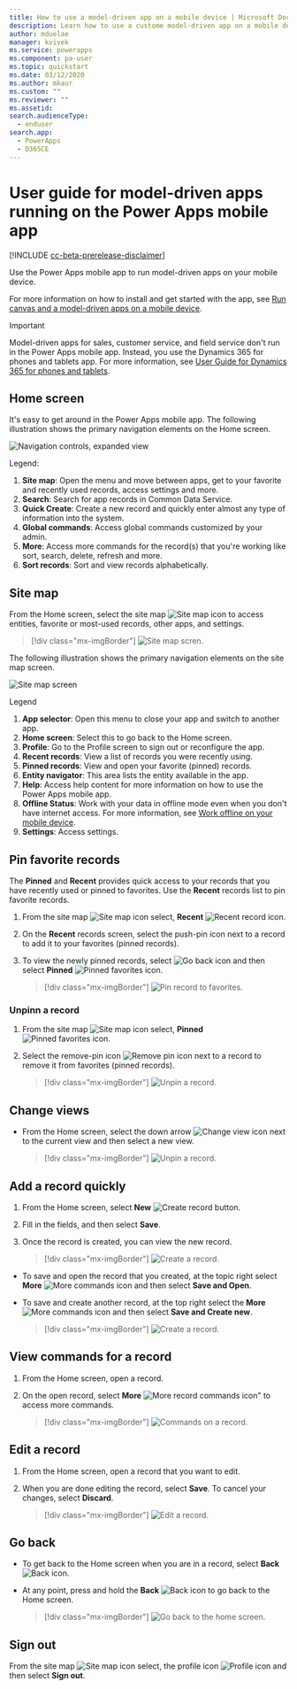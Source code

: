 ```yaml
---
title: How to use a model-driven app on a mobile device | Microsoft Docs
description: Learn how to use a custome model-driven app on a mobile device.
author: mduelae
manager: kvivek
ms.service: powerapps
ms.component: pa-user
ms.topic: quickstart
ms.date: 03/12/2020
ms.author: mkaur
ms.custom: ""
ms.reviewer: ""
ms.assetid: 
search.audienceType: 
  - enduser
search.app: 
  - PowerApps
  - D365CE
---
```

# User guide for model-driven apps running on the Power Apps mobile app

[!INCLUDE [cc-beta-prerelease-disclaimer](../includes/cc-beta-prerelease-disclaimer.md)]

Use the Power Apps mobile app to run model-driven apps on your mobile device. 

For more information on how to install and get started with the app, see [Run canvas and a model-driven apps on a mobile device](run-app-client.md).

> [!IMPORTANT]
> Model-driven apps for sales, customer service, and field service don't run in the Power Apps mobile app. Instead, you use the Dynamics 365 for phones and tablets app. For more information, see [User Guide for Dynamics 365 for phones and tablets](https://docs.microsoft.com/dynamics365/mobile-app/dynamics-365-phones-tablets-users-guide).

## Home screen 

It's easy to get around in the Power Apps mobile app. The following illustration shows the primary navigation elements on the Home screen. 


![Navigation controls, expanded view](media/pa_mobile_main_nav_android.png "Navigation controls, expanded view")


Legend:

1. **Site map**: Open the menu and move between apps, get to your favorite and recently used records, access settings and more.
2. **Search**: Search for app records in Common Data Service.
3. **Quick Create**: Create a new record and quickly enter almost any type of information into the system.
4. **Global commands**: Access global commands customized by your admin.
5. **More**: Access more commands for the record(s) that you're working like sort, search, delete, refresh and more.
6. **Sort records**: Sort and view records alphabetically.

## Site map 

From the Home screen, select the site map ![Site map icon](media/pa_mobile_sitemap_icon.png "Site map icon") to access entities, favorite or most-used records, other apps, and settings.


   > [!div class="mx-imgBorder"]
   > ![Site map scren](media/pa_mobile_site_map.gif "Site map sceen").

The following illustration shows the primary navigation elements on the site map screen. 


![Site map screen](media/pa_mobile_sitemap_android.png "Site map screen")

Legend

1. **App selector**: Open this menu to close your app and switch to another app.
2. **Home screen**: Select this to go back to the Home screen.
3. **Profile**: Go to the Profile screen to sign out or reconfigure the app. 
4. **Recent records**: View a list of records you were recently using. 
5. **Pinned records**: View and open your favorite (pinned) records. 
6. **Entity navigator**: This area lists the entity available in the app.
7. **Help**: Access help content for more information on how to use the Power Apps mobile app.
8. **Offline Status**: Work with your data in offline mode even when you don't have internet access. For more information, see [Work offline on your mobile device](https://docs.microsoft.com/dynamics365/mobile-app/work-in-offline-mode).
9. **Settings**: Access settings.

## Pin favorite records

The **Pinned** and **Recent** provides quick access to your records that you have recently used or pinned to favorites. 
Use the **Recent** records list to pin favorite records.  

1. From the site map ![Site map icon](media/pa_mobile_sitemap_icon.png "Site map icon") select, **Recent** ![Recent record icon](media/pa_mobile_recent_icon.png "Recent records icon").

2. On the **Recent** records screen, select the push-pin icon next to a record to add it to your favorites (pinned records).

3. To view the newly pinned records, select ![Go back icon](media/mobile_go_back_icon.png "Go back icon") and then select **Pinned** ![Pinned favorites icon](media/mobile_pinned_favs_icon.png "Pinned favorites icon").


   > [!div class="mx-imgBorder"]
   > ![Pin record to favorites](media/pin_favs.gif "Pin record to favorites").

### Unpinn a record

1. From the site map ![Site map icon](media/pa_mobile_sitemap_icon.png "Site map icon") select, **Pinned** ![Pinned favorites icon](media/mobile_pinned_favs_icon.png "Pinned favorites icon").

2. Select the remove-pin icon ![Remove pin icon](media/pa_mobile_remove_pin_icon.png "Remove pin icon") next to a record to remove it from favorites (pinned records).
 
   > [!div class="mx-imgBorder"]
   > ![Unpin a record](media/unpin_favs.gif "Unpin a record").
 
## Change views

- From the Home screen, select the down arrow ![Change view icon](media/mobile_view_selector_icon.png "Change view icon") next to the current view and then select a new view.


   > [!div class="mx-imgBorder"]
   > ![Unpin a record](media/pa_mobile_change_view.gif "Unpin a record").


## Add a record quickly

1. From the Home screen, select **New** ![Create record button](media/create-record-button.png "Create record button").
2. Fill in the fields, and then select **Save**.
3. Once the record is created, you can view the new record. 


   > [!div class="mx-imgBorder"]
   > ![Create a record](media/pamobile_add_record.gif "Create a record").


-  To save and open the record that you  created, at the topic right select **More** ![More commands icon](media/pa_mobile_more_commands_icon.png "More commnads icon") and then select **Save and Open**.
- To save and create another record, at the top right select the **More** ![More commands icon](media/pa_mobile_more_commands_icon.png "More commnads icon") and then select **Save and Create new**.

   > [!div class="mx-imgBorder"]
   > ![Create a record](media/pa_mobile_save_create_new.gif "Create a record").



## View commands for a record

1. From the Home screen, open a record.
2. On the open record, select **More** ![More record commands icon"](media/access_record_commands_icon.png "More record commands icon") to access more commands.


   > [!div class="mx-imgBorder"]
   > ![Commands on a record](media/pa_mobile_view_record_commands.gif "Commands on a record").

## Edit a record

1. From the Home screen, open a record that you want to edit. 
2. When you are done editing the record, select **Save**. To cancel your changes, select **Discard**.

   > [!div class="mx-imgBorder"]
   > ![Edit a record](media/pa_mobile_edit_record.gif "Edit a record").
   
   
## Go back 

- To get back to the Home screen when you are in a record, select **Back** ![Back icon](media/pa_mobile_back_icon.png "Back icon").
- At any point, press and hold the **Back** ![Back icon](media/pa_mobile_back_icon.png "Back icon") to go back to the Home screen. 

   > [!div class="mx-imgBorder"]
   > ![Go back to the home screen](media/go_back_home.gif "Go back to home sceen").
   
  

## Sign out
From the site map ![Site map icon](media/pa_mobile_sitemap_icon.png "Site map icon") select, the profile icon ![Profile icon](media/profile_icon.png "Site map icon") and then select **Sign out**.
